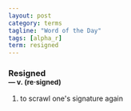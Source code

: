 ```yaml
---
layout: post
category: terms
tagline: "Word of the Day"
tags: [alpha_r]
term: resigned
---
```


<h3>Resigned<br/> <small>&mdash; v. (re<span>&middot;</span>signed)</small></h3>
<p><ol>
<li>to scrawl one's signature again</li>
</ol></p>

